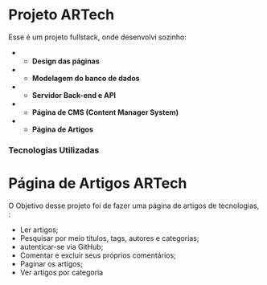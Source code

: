 # Projeto ARTech

Esse é um projeto fullstack, onde desenvolvi sozinho: 

  * - **Design das páginas**
  * - **Modelagem do banco de dados**
  * - **Servidor Back-end e API**
  * - **Página de CMS (Content Manager System)**
  * - **Página de Artigos**

### Tecnologias Utilizadas

# Página de Artigos ARTech

O Objetivo desse projeto foi de fazer uma página de artigos de tecnologias, :

  - Ler artigos;
  - Pesquisar por meio títulos, tags, autores e categorias; 
  - autenticar-se via GitHub;
  - Comentar e excluir seus próprios comentários;
  - Paginar os artigos;
  - Ver artigos por categoria



